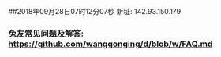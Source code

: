 ##2018年09月28日07时12分07秒 新址: 142.93.150.179
### 兔友常见问题及解答: https://github.com/wanggonging/d/blob/w/FAQ.md

